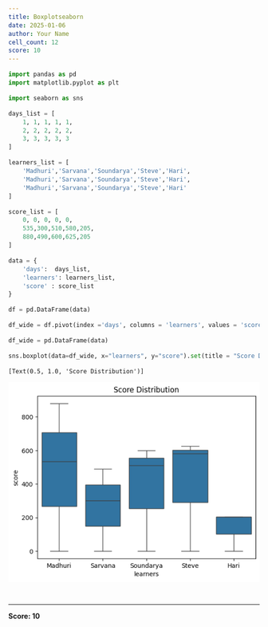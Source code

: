 ```yaml
---
title: Boxplotseaborn
date: 2025-01-06
author: Your Name
cell_count: 12
score: 10
---
```


```python
import pandas as pd
import matplotlib.pyplot as plt
```


```python
import seaborn as sns
```


```python
days_list = [
    1, 1, 1, 1, 1,
    2, 2, 2, 2, 2,
    3, 3, 3, 3, 3
]
```


```python
learners_list = [
    'Madhuri','Sarvana','Soundarya','Steve','Hari',
    'Madhuri','Sarvana','Soundarya','Steve','Hari',
    'Madhuri','Sarvana','Soundarya','Steve','Hari'
]
```


```python
score_list = [
    0, 0, 0, 0, 0,
    535,300,510,580,205,
    880,490,600,625,205
]
```


```python
data = {
    'days':  days_list,
    'learners': learners_list,
    'score' : score_list
}
```


```python
df = pd.DataFrame(data)
```


```python
df_wide = df.pivot(index ='days', columns = 'learners', values = 'score')
```


```python
df_wide = pd.DataFrame(data)
```


```python
sns.boxplot(data=df_wide, x="learners", y="score").set(title = "Score Distribution")

```




    [Text(0.5, 1.0, 'Score Distribution')]




    
![png](boxplotseaborn_files/boxplotseaborn_9_1.png)
    



```python

```


```python

```


---
**Score: 10**
